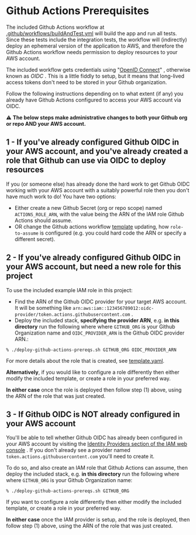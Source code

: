 # Github Actions Prerequisites

The included Github Actions workflow at [.github/workflows/buildAndTest.yml](/.github/workflows/buildAndTest.yml) will
build the app and run all tests. Since these tests include the integration tests, the workflow will (indirectly) deploy
an ephemeral version of the application to AWS, and therefore the Github Actions workflow needs permission to deploy
resources to
your AWS account.

The included workflow gets credentials
using "[OpenID Connect](https://docs.github.com/en/actions/deployment/security-hardening-your-deployments/configuring-openid-connect-in-amazon-web-services)"
, otherwise known as _OIDC_ . This is a little fiddly to setup, but
it means that long-lived access tokens don't need to be stored in your Github organization.

Follow the following instructions depending on to what extent (if any) you already have Github Actions configured to
access your AWS account via OIDC.

:warning: **The below steps make administrative changes to both your Github org or repo AND your AWS account.**

## 1 - If you've already configured Github OIDC  in your AWS account, and you've already created a role that Github can use via OIDC to deploy resources

If you (or someone else) has already done the hard work to get Github OIDC working with your AWS account
with a suitably powerful role then you don't have much work to do! You have two options:

* Either create a new Github Secret (org or repo scope) named `ACTIONS_ROLE_ARN`, with the value being the ARN of the
  IAM role Github Actions should assume.
* OR change the Github actions workflow [template](/.github/workflows/buildAndTest.yml) updating, how `role-to-assume` is configured (e.g. you could hard code
  the ARN or specify a different secret).

## 2 - If you've already configured Github OIDC in your AWS account, but need a new role for this project

To use the included example IAM role in this project:

* Find the ARN of the Github OIDC provider for your target AWS account. It will be something
  like `arn:aws:iam::123456789012:oidc-provider/token.actions.githubusercontent.com` .
* Deploy the included stack, **specifying the provider ARN**, e.g. **in this directory** run the following where
  where `GITHUB_ORG` is your Github Organization name and `OIDC_PROVIDER_ARN` is the Github OIDC provider ARN.:

```shell
% ./deploy-github-actions-prereqs.sh GITHUB_ORG OIDC_PROVIDER_ARN 
```

For more details about the role that is created, see [template.yaml](template.yaml).

**Alternatively**, if you would like to configure a role differently then either modify the included template, or create
a role in your preferred way.

**In either case** once the role is deployed then follow step (1) above, using the ARN of the role that was just
created.

## 3 - If Github OIDC is NOT already configured in your AWS account

You'll be able to tell whether Github OIDC has already been configured in your AWS account by visiting the
[Identity Providers section of the IAM web console](https://console.aws.amazon.com/iamv2/home?#/identity_providers) . If
you don't already see a provider named `token.actions.githubusercontent.com` you'll need to create it.

To do so, and also create an IAM role that Github Actions can assume, then deploy the included stack, e.g. **in this
directory** run the following where
where `GITHUB_ORG` is your Github Organization name:

```shell
% ./deploy-github-actions-prereqs.sh GITHUB_ORG 
```

If you want to configure a role differently then either modify the included template, or create
a role in your preferred way.

**In either case** once the IAM provider is setup, and the role is deployed, then follow step (1) above, using the ARN
of the role that was just created.